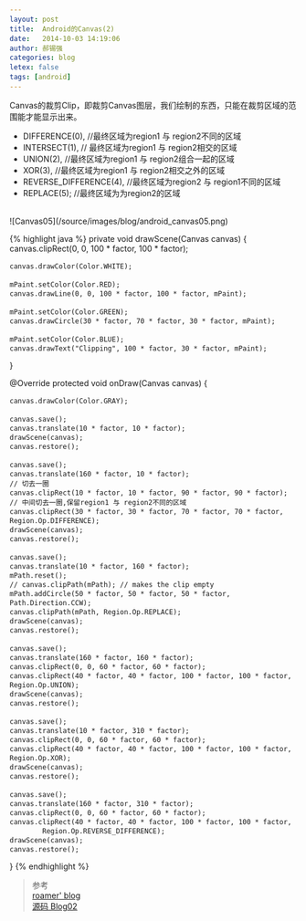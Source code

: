 ```yaml
---
layout: post
title:  Android的Canvas(2)
date:   2014-10-03 14:19:06
author: 郝锡强
categories: blog
letex: false
tags: [android]
---
```

Canvas的裁剪Clip，即裁剪Canvas图层，我们绘制的东西，只能在裁剪区域的范围能才能显示出来。

* DIFFERENCE(0), //最终区域为region1 与 region2不同的区域  
* INTERSECT(1), // 最终区域为region1 与 region2相交的区域  
* UNION(2),      //最终区域为region1 与 region2组合一起的区域  
* XOR(3),        //最终区域为region1 与 region2相交之外的区域  
* REVERSE_DIFFERENCE(4), //最终区域为region2 与 region1不同的区域  
* REPLACE(5); //最终区域为为region2的区域 
<!-- more -->
<br />
![Canvas05](/source/images/blog/android_canvas05.png)

{% highlight java %}
 private void drawScene(Canvas canvas) {
    canvas.clipRect(0, 0, 100 * factor, 100 * factor);

    canvas.drawColor(Color.WHITE);

    mPaint.setColor(Color.RED);
    canvas.drawLine(0, 0, 100 * factor, 100 * factor, mPaint);

    mPaint.setColor(Color.GREEN);
    canvas.drawCircle(30 * factor, 70 * factor, 30 * factor, mPaint);

    mPaint.setColor(Color.BLUE);
    canvas.drawText("Clipping", 100 * factor, 30 * factor, mPaint);
}

@Override
protected void onDraw(Canvas canvas) {

    canvas.drawColor(Color.GRAY);

    canvas.save();
    canvas.translate(10 * factor, 10 * factor);
    drawScene(canvas);
    canvas.restore();

    canvas.save();
    canvas.translate(160 * factor, 10 * factor);
    // 切去一圈
    canvas.clipRect(10 * factor, 10 * factor, 90 * factor, 90 * factor);
    // 中间切去一圈,保留region1 与 region2不同的区域
    canvas.clipRect(30 * factor, 30 * factor, 70 * factor, 70 * factor, Region.Op.DIFFERENCE);
    drawScene(canvas);
    canvas.restore();

    canvas.save();
    canvas.translate(10 * factor, 160 * factor);
    mPath.reset();
    // canvas.clipPath(mPath); // makes the clip empty
    mPath.addCircle(50 * factor, 50 * factor, 50 * factor, Path.Direction.CCW);
    canvas.clipPath(mPath, Region.Op.REPLACE);
    drawScene(canvas);
    canvas.restore();

    canvas.save();
    canvas.translate(160 * factor, 160 * factor);
    canvas.clipRect(0, 0, 60 * factor, 60 * factor);
    canvas.clipRect(40 * factor, 40 * factor, 100 * factor, 100 * factor, Region.Op.UNION);
    drawScene(canvas);
    canvas.restore();

    canvas.save();
    canvas.translate(10 * factor, 310 * factor);
    canvas.clipRect(0, 0, 60 * factor, 60 * factor);
    canvas.clipRect(40 * factor, 40 * factor, 100 * factor, 100 * factor, Region.Op.XOR);
    drawScene(canvas);
    canvas.restore();

    canvas.save();
    canvas.translate(160 * factor, 310 * factor);
    canvas.clipRect(0, 0, 60 * factor, 60 * factor);
    canvas.clipRect(40 * factor, 40 * factor, 100 * factor, 100 * factor,
            Region.Op.REVERSE_DIFFERENCE);
    drawScene(canvas);
    canvas.restore();
}
{% endhighlight %}

>参考<br/> [roamer' blog](http://blog.csdn.net/lonelyroamer/article/details/8349601)
<br/>[源码  Blog02](https://github.com/Haoxiqiang/BlogCode/tree/master/Blog02)
